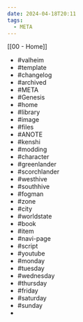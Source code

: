 ```yaml
---
date: 2024-04-18T20:11
tags:
  - META
---
```

[[00 - Home]]

- #valheim
- #template
- #changelog 
- #archived
- #META
- #Genesis 
- #home 
- #library
- #image
- #files
- #ANOTE
- #kenshi 
- #modding 
- #character
- #greenlander
- #scorchlander
- #westhive
- #southhive
- #fogman
- #zone
- #city
- #worldstate
- #book
- #item
- #navi-page
- #script
- #youtube
- #monday
- #tuesday
- #wednesday
- #thursday
- #friday
- #saturday
- #sunday
- 
